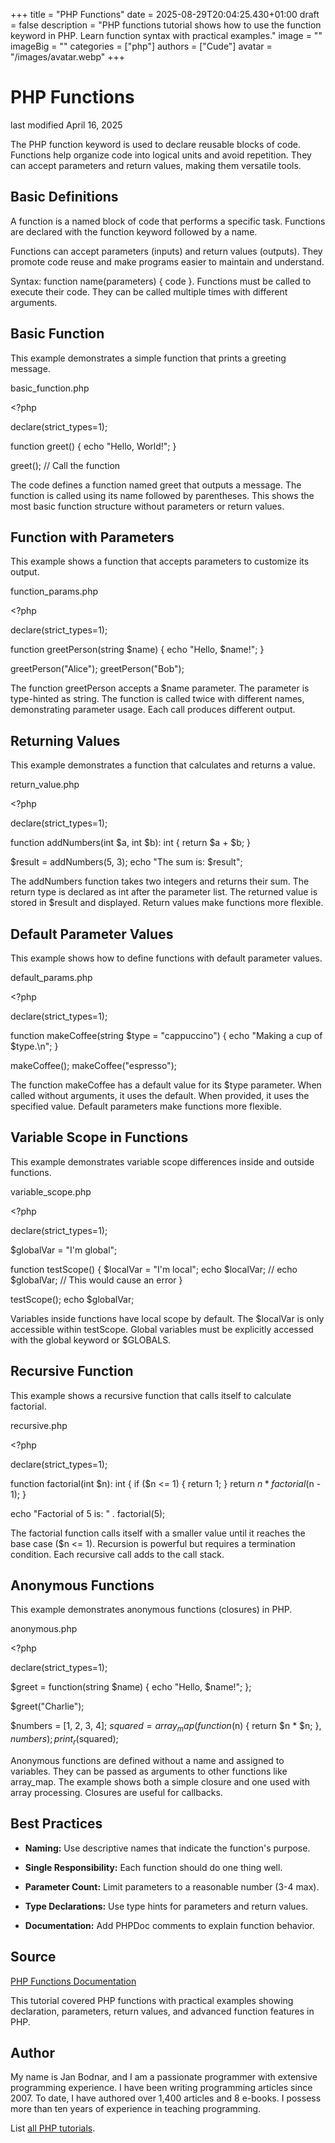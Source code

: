 +++
title = "PHP Functions"
date = 2025-08-29T20:04:25.430+01:00
draft = false
description = "PHP functions tutorial shows how to use the function keyword in PHP. Learn function syntax with practical examples."
image = ""
imageBig = ""
categories = ["php"]
authors = ["Cude"]
avatar = "/images/avatar.webp"
+++

# PHP Functions

last modified April 16, 2025

The PHP function keyword is used to declare reusable blocks of
code. Functions help organize code into logical units and avoid repetition.
They can accept parameters and return values, making them versatile tools.

## Basic Definitions

A function is a named block of code that performs a specific task. Functions
are declared with the function keyword followed by a name.

Functions can accept parameters (inputs) and return values (outputs). They
promote code reuse and make programs easier to maintain and understand.

Syntax: function name(parameters) { code }. Functions must be
called to execute their code. They can be called multiple times with different
arguments.

## Basic Function

This example demonstrates a simple function that prints a greeting message.

basic_function.php
  

&lt;?php

declare(strict_types=1);

function greet() {
    echo "Hello, World!";
}

greet(); // Call the function

The code defines a function named greet that outputs a message.
The function is called using its name followed by parentheses. This shows the
most basic function structure without parameters or return values.

## Function with Parameters

This example shows a function that accepts parameters to customize its output.

function_params.php
  

&lt;?php

declare(strict_types=1);

function greetPerson(string $name) {
    echo "Hello, $name!";
}

greetPerson("Alice");
greetPerson("Bob");

The function greetPerson accepts a $name parameter.
The parameter is type-hinted as string. The function is called twice with
different names, demonstrating parameter usage. Each call produces different
output.

## Returning Values

This example demonstrates a function that calculates and returns a value.

return_value.php
  

&lt;?php

declare(strict_types=1);

function addNumbers(int $a, int $b): int {
    return $a + $b;
}

$result = addNumbers(5, 3);
echo "The sum is: $result";

The addNumbers function takes two integers and returns their sum.
The return type is declared as int after the parameter list. The returned
value is stored in $result and displayed. Return values make
functions more flexible.

## Default Parameter Values

This example shows how to define functions with default parameter values.

default_params.php
  

&lt;?php

declare(strict_types=1);

function makeCoffee(string $type = "cappuccino") {
    echo "Making a cup of $type.\n";
}

makeCoffee();
makeCoffee("espresso");

The function makeCoffee has a default value for its $type
parameter. When called without arguments, it uses the default. When provided,
it uses the specified value. Default parameters make functions more flexible.

## Variable Scope in Functions

This example demonstrates variable scope differences inside and outside functions.

variable_scope.php
  

&lt;?php

declare(strict_types=1);

$globalVar = "I'm global";

function testScope() {
    $localVar = "I'm local";
    echo $localVar;
    // echo $globalVar; // This would cause an error
}

testScope();
echo $globalVar;

Variables inside functions have local scope by default. The $localVar
is only accessible within testScope. Global variables must be
explicitly accessed with the global keyword or $GLOBALS.

## Recursive Function

This example shows a recursive function that calls itself to calculate factorial.

recursive.php
  

&lt;?php

declare(strict_types=1);

function factorial(int $n): int {
    if ($n &lt;= 1) {
        return 1;
    }
    return $n * factorial($n - 1);
}

echo "Factorial of 5 is: " . factorial(5);

The factorial function calls itself with a smaller value until
it reaches the base case ($n &lt;= 1). Recursion is powerful but
requires a termination condition. Each recursive call adds to the call stack.

## Anonymous Functions

This example demonstrates anonymous functions (closures) in PHP.

anonymous.php
  

&lt;?php

declare(strict_types=1);

$greet = function(string $name) {
    echo "Hello, $name!";
};

$greet("Charlie");

$numbers = [1, 2, 3, 4];
$squared = array_map(function($n) { return $n * $n; }, $numbers);
print_r($squared);

Anonymous functions are defined without a name and assigned to variables. They
can be passed as arguments to other functions like array_map. The
example shows both a simple closure and one used with array processing. Closures
are useful for callbacks.

## Best Practices

- **Naming:** Use descriptive names that indicate the function's purpose.

- **Single Responsibility:** Each function should do one thing well.

- **Parameter Count:** Limit parameters to a reasonable number (3-4 max).

- **Type Declarations:** Use type hints for parameters and return values.

- **Documentation:** Add PHPDoc comments to explain function behavior.

## Source

[PHP Functions Documentation](https://www.php.net/manual/en/functions.user-defined.php)

This tutorial covered PHP functions with practical examples showing declaration,
parameters, return values, and advanced function features in PHP.

## Author

My name is Jan Bodnar, and I am a passionate programmer with extensive
programming experience. I have been writing programming articles since 2007.
To date, I have authored over 1,400 articles and 8 e-books. I possess more
than ten years of experience in teaching programming.

List [all PHP tutorials](/php/).